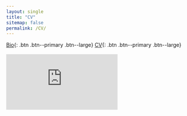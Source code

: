 ```yaml
---
layout: single
title: "CV"
sitemap: false
permalink: /CV/
---
```

[Bio](https://regionary.github.io/_pages/about.md){: .btn .btn--primary .btn--large} [CV](https://regionary.github.io/_pages/CV.md){: .btn .btn--primary .btn--large}
<br>
<br>
<embed src="https://regionary.github.io/assets/Curriculum Vitae.pdf.pdf" type="application/pdf" />
